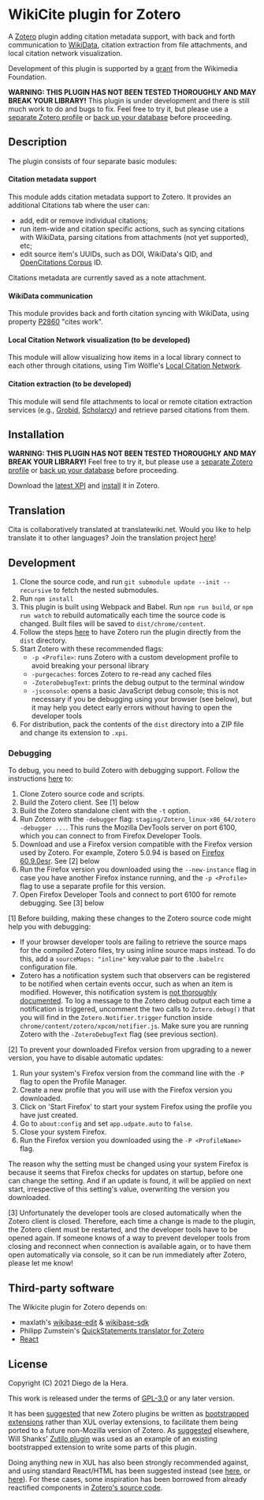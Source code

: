 # WikiCite plugin for Zotero
A [Zotero](http://www.zotero.org/) plugin adding citation metadata support, with back and forth communication to
[WikiData](https://www.wikidata.org/), citation extraction from file attachments, and local citation network visualization.

Development of this plugin is supported by a [grant](https://meta.wikimedia.org/wiki/Wikicite/grant/WikiCite_addon_for_Zotero_with_citation_graph_support)
from the Wikimedia Foundation.

**WARNING: THIS PLUGIN HAS NOT BEEN TESTED THOROUGHLY AND MAY BREAK YOUR LIBRARY!**
This plugin is under development and there is still much work to do and bugs to fix.
Feel free to try it, but please use a [separate Zotero profile](https://www.zotero.org/support/kb/multiple_profiles)
or [back up your database](https://www.zotero.org/support/zotero_data#backing_up_your_zotero_data) before proceeding.

## Description
The plugin consists of four separate basic modules:

#### Citation metadata support

This module adds citation metadata support to Zotero.
It provides an additional Citations tab where the user can:

- add, edit or remove individual citations;
- run item-wide and citation specific actions, such as syncing citations with WikiData, parsing citations from attachments (not yet supported), etc;
- edit source item's UUIDs, such as DOI, WikiData's QID, and [OpenCitations Corpus](https://opencitations.net/corpus) ID.

Citations metadata are currently saved as a note attachment.

#### WikiData communication
This module provides back and forth citation syncing with WikiData, using property
[P2860](https://www.wikidata.org/wiki/Property:P2860) "cites work".

#### Local Citation Network visualization (to be developed)
This module will allow visualizing how items in a local library connect to each other through citations,
using Tim Wölfle's [Local Citation Network](https://timwoelfle.github.io/Local-Citation-Network/).

#### Citation extraction (to be developed)
This module will send file attachments to local or remote citation extraction services
(e.g., [Grobid](https://github.com/kermitt2/grobid), [Scholarcy](http://ref.scholarcy.com/api/)) and
retrieve parsed citations from them.

## Installation
**WARNING: THIS PLUGIN HAS NOT BEEN TESTED THOROUGHLY AND MAY BREAK YOUR LIBRARY!**
Feel free to try it, but please use a [separate Zotero profile](https://www.zotero.org/support/kb/multiple_profiles) or
[back up your database](https://www.zotero.org/support/zotero_data#backing_up_your_zotero_data) before proceeding.

Download the [latest XPI](https://github.com/diegodlh/zotero-wikicite/releases/latest) and [install](https://www.zotero.org/support/plugins) it in Zotero.

## Translation
Cita is collaboratively translated at translatewiki.net. Would you like to help translate it to other languages? Join the translation project [here](https://translatewiki.net/wiki/Translating:Cita)!

## Development
1. Clone the source code, and run `git submodule update --init --recursive` to fetch the nested submodules.
2. Run `npm install`
3. This plugin is built using Webpack and Babel. Run `npm run build`, or `npm run watch` to rebuild
automatically each time the source code is changed. Built files will be saved to `dist/chrome/content`.
4. Follow the steps [here](https://www.zotero.org/support/dev/client_coding/plugin_development#setting_up_a_plugin_development_environment)
to have Zotero run the plugin directly from the `dist` directory.
5. Start Zotero with these recommended flags:
	- `-p <Profile>`: runs Zotero with a custom development profile to avoid breaking your personal library
	- `-purgecaches`: forces Zotero to re-read any cached files
	- `-ZoteroDebugText`: prints the debug output to the terminal window
	- `-jsconsole`: opens a basic JavaScript debug console; this is not necessary if you be debugging
	using your browser (see below), but it may help you detect early errors without having to open
	the developer tools
6. For distribution, pack the contents of the `dist` directory into a ZIP file and change its extension to `.xpi`.

### Debugging
To debug, you need to build Zotero with debugging support. Follow the instructions
[here](https://www.zotero.org/support/dev/client_coding/building_the_standalone_client) to:

1. Clone Zotero source code and scripts.
2. Build the Zotero client. See [1] below
3. Build the Zotero standalone client with the `-t` option.
4. Run Zotero with the `-debugger` flag: `staging/Zotero_linux-x86_64/zotero -debugger ...`. This runs the Mozilla DevTools server
on port 6100, which you can connect to from Firefox Developer Tools.
5. Download and use a Firefox version compatible with the Firefox version used by Zotero. For example, Zotero 5.0.94
is based on [Firefox 60.9.0esr](https://ftp.mozilla.org/pub/firefox/releases/60.9.0esr/). See [2] below
6. Run the Firefox version you downloaded using the `--new-instance` flag in case you have another Firefox
instance running, and the `-p <Profile>` flag to use a separate profile for this version.
6. Open Firefox Developer Tools and connect to port 6100 for remote debugging. See [3] below

[1] Before building, making these changes to the Zotero source code might help you with debugging:

- If your browser developer tools are failing to retrieve the source maps for the compiled Zotero files,
try using inline source maps instead. To do this, add a `sourceMaps: "inline"` key:value pair to the `.babelrc`
configuration file.
- Zotero has a notification system such that observers can be registered to be notified when certain
events occur, such as when an item is modified. However, this notification system is [not thoroughly
documented](https://github.com/zotero/zotero/issues/1310). To log a message to the Zotero debug output each time
a notification is triggered, uncomment the two calls to `Zotero.debug()` that you will find in the 
`Zotero.Notifier.trigger` function inside `chrome/content/zotero/xpcom/notifier.js`. Make sure you are running
Zotero with the `-ZoteroDebugText` flag (see previous section).

[2] To prevent your downloaded Firefox version from upgrading to a newer version, you
have to disable automatic updates:

1. Run your system's Firefox version from the command line with the `-P` flag to open the Profile Manager.
2. Create a new profile that you will use with the Firefox version you downloaded.
3. Click  on 'Start Firefox' to start your system Firefox using the profile you have just created.
4. Go to `about:config` and set `app.udpate.auto` to `false`.
5. Close your system Firefox.
6. Run the Firefox version you downloaded using the `-P <ProfileName>` flag.

The reason why the setting must be changed using your system Firefox is because it seems that Firefox
checks for updates on startup, before one can change the setting. And if an update is found,
it will be applied on next start, irrespective of this setting's value, overwriting the version you
downloaded.

[3] Unfortunately the developer tools are closed automatically when the Zotero client is closed. Therefore,
each time a change is made to the plugin, the Zotero client must be restarted, and the developer tools
have to be opened again. If someone knows of a way to prevent developer tools from closing and reconnect
when connection is available again, or to have them open automatically via console, so it can be run
immediately after Zotero, please let me know!

## Third-party software

The Wikicite plugin for Zotero depends on:
- maxlath's [wikibase-edit](https://github.com/maxlath/wikibase-edit) & [wikibase-sdk](https://github.com/maxlath/wikibase-sdk)
- Philipp Zumstein's [QuickStatements translator for Zotero](https://github.com/UB-Mannheim/zotkat)
- [React](https://reactjs.org/)

## License

Copyright (C) 2021 Diego de la Hera.

This work is released under the terms of [GPL-3.0](https://www.gnu.org/licenses/gpl-3.0.html) or any later version.

It has been [suggested](https://forums.zotero.org/discussion/comment/345799/#Comment_345799) that new
Zotero plugins be written as
[bootstrapped extensions](https://developer.mozilla.org/en-US/docs/Archive/Add-ons/How_to_convert_an_overlay_extension_to_restartless)
rather than XUL overlay extensions, to facilitate them being ported to a future non-Mozilla version of Zotero.
As [suggested](https://groups.google.com/g/zotero-dev/c/wLZdrPiaKeA/m/PVgi8S93CgAJ) elsewhere, Will Shanks'
[Zutilo plugin](https://github.com/willsALMANJ/Zutilo) was used as an example of an existing bootstrapped
extension to write some parts of this plugin.

Doing anything new in XUL has also been strongly recommended against, and using standard React/HTML has been
suggested instead (see [here](https://groups.google.com/g/zotero-dev/c/xYC0I8JaUAI/m/K6utpEnjCgAJ),
or [here](https://groups.google.com/g/zotero-dev/c/jxD_1mO1jUY/m/OYSw77LVAAAJ)). For these cases,
some inspiration has been borrowed from already reactified components in
[Zotero's source code](https://github.com/zotero/zotero/tree/master/chrome/content/zotero/components).
